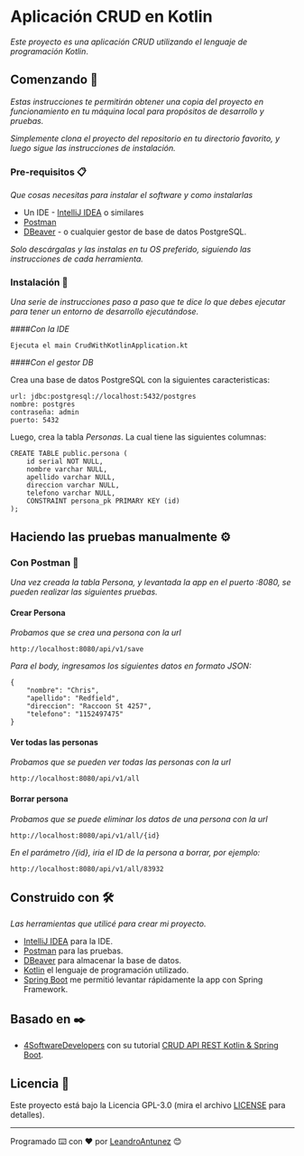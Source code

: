# Aplicación CRUD en Kotlin 

_Este proyecto es una aplicación CRUD utilizando el lenguaje de programación Kotlin_.

## Comenzando 🚀

_Estas instrucciones te permitirán obtener una copia del proyecto en funcionamiento en tu máquina local para propósitos de desarrollo y pruebas._

_Simplemente clona el proyecto del repositorio en tu directorio favorito,
y luego sigue las instrucciones de instalación._

### Pre-requisitos 📋

_Que cosas necesitas para instalar el software y como instalarlas_

* Un IDE - [IntelliJ IDEA](https://www.jetbrains.com/es-es/idea/download/) o similares
* [Postman](https://www.postman.com/downloads)
* [DBeaver](https://dbeaver.io/down) - o cualquier gestor de base de datos PostgreSQL.

_Solo descárgalas y las instalas en tu OS preferido,
siguiendo las instrucciones de cada herramienta._

### Instalación 🔧

_Una serie de instrucciones paso a paso
que te dice lo que debes ejecutar para tener
un entorno de desarrollo ejecutándose._

####_Con la IDE_

```
Ejecuta el main CrudWithKotlinApplication.kt
```

####_Con el gestor DB_

Crea una base de datos PostgreSQL con la siguientes caracteristicas:

```
url: jdbc:postgresql://localhost:5432/postgres
nombre: postgres
contraseña: admin
puerto: 5432
```
Luego, crea la tabla _Personas_. La cual tiene las siguientes columnas:

```
CREATE TABLE public.persona (
	id serial NOT NULL,
	nombre varchar NULL,
	apellido varchar NULL,
	direccion varchar NULL,
	telefono varchar NULL,
	CONSTRAINT persona_pk PRIMARY KEY (id)
);

```
## Haciendo las pruebas manualmente ⚙️

### Con Postman 🔩

_Una vez creada la tabla Persona, y levantada la app en el puerto :8080,
se pueden realizar las siguientes pruebas._

#### Crear Persona

_Probamos que se crea una persona con la url_

```
http://localhost:8080/api/v1/save
```

_Para el body, ingresamos los siguientes datos en formato JSON:_

```
{
    "nombre": "Chris",
    "apellido": "Redfield",
    "direccion": "Raccoon St 4257",
    "telefono": "1152497475"
}
```

#### Ver todas las personas

_Probamos que se pueden ver todas las personas con la url_

```
http://localhost:8080/api/v1/all
```

#### Borrar persona

_Probamos que se puede eliminar los datos de una persona con la url_
```
http://localhost:8080/api/v1/all/{id}
```
_En el parámetro /{id}, iria el ID de la persona a borrar, por ejemplo:_
```
http://localhost:8080/api/v1/all/83932
```

## Construido con 🛠️

_Las herramientas que utilicé para crear mi proyecto._

* [IntelliJ IDEA](https://www.jetbrains.com/es-es/idea/download/) para la IDE.
* [Postman](https://www.postman.com/downloads) para las pruebas.
* [DBeaver](https://dbeaver.io/down) para almacenar la base de datos.
* [Kotlin](https://kotlinlang.org/) el lenguaje de programación utilizado.
* [Spring Boot](https://spring.io/) me permitió levantar rápidamente la app con Spring Framework.

## Basado en ✒️

* [4SoftwareDevelopers](https://github.com/4SoftwareDevelopers) con su tutorial [CRUD API REST Kotlin & Spring Boot](https://www.youtube.com/watch?v=zNnkLSaSiic&t=1343s).

## Licencia 📄

Este proyecto está bajo la Licencia GPL-3.0 (mira el archivo [LICENSE](LICENSE) para detalles).

---
Programado ⌨️  con ❤️ por [LeandroAntunez](https://github.com/LeandroAntunez) 😊
